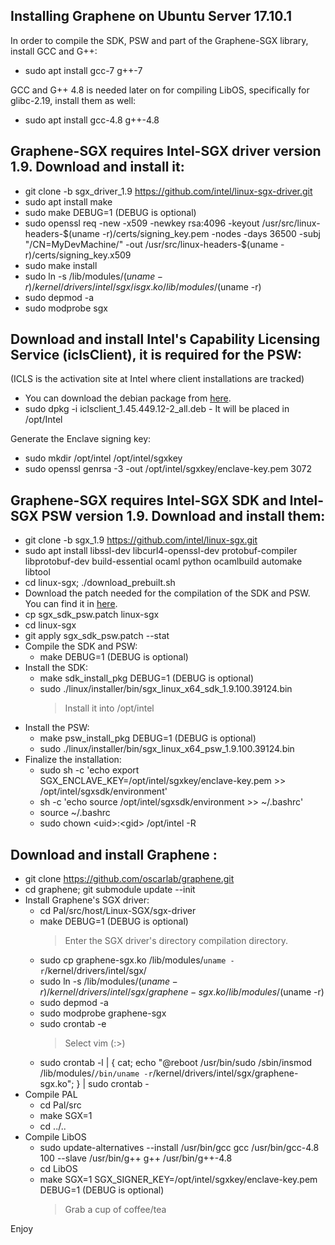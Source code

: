 Installing Graphene on Ubuntu Server 17.10.1
--------------------------------------------

In order to compile the SDK, PSW and part of the Graphene-SGX library, install GCC and G++:
* sudo apt install gcc-7 g++-7 

GCC and G++ 4.8 is needed later on for compiling LibOS, specifically for glibc-2.19, install them as well:
* sudo apt install gcc-4.8 g++-4.8
    
Graphene-SGX requires Intel-SGX driver version 1.9. Download and install it:
----------------------------------------------------------------------------
* git clone -b sgx_driver_1.9 https://github.com/intel/linux-sgx-driver.git
* sudo apt install make
* sudo make DEBUG=1 (DEBUG is optional)
* sudo openssl req -new -x509 -newkey rsa:4096 -keyout /usr/src/linux-headers-$(uname -r)/certs/signing_key.pem -nodes -days 36500 -subj "/CN=MyDevMachine/" -out /usr/src/linux-headers-$(uname -r)/certs/signing_key.x509
* sudo make install
* sudo ln -s /lib/modules/$(uname -r)/kernel/drivers/intel/sgx/isgx.ko /lib/modules/$(uname -r)
* sudo depmod -a
* sudo modprobe sgx

Download and install Intel's Capability Licensing Service (iclsClient), it is required for the PSW:
---------------------------------------------------------------------------------------------------
(ICLS is the activation site at Intel where client installations are tracked)
* You can download the debian package from <a href="https://github.com/sgx-naors/Iolite/raw/master/iclsclient_1.45.449.12-2_amd64.deb">here</a>.
* sudo dpkg -i iclsclient_1.45.449.12-2_all.deb - It will be placed in /opt/Intel
    
Generate the Enclave signing key:
* sudo mkdir /opt/intel /opt/intel/sgxkey
* sudo openssl genrsa -3 -out /opt/intel/sgxkey/enclave-key.pem 3072

Graphene-SGX requires Intel-SGX SDK and Intel-SGX PSW version 1.9. Download and install them:
---------------------------------------------------------------------------------------------
* git clone -b sgx_1.9 https://github.com/intel/linux-sgx.git
* sudo apt install libssl-dev libcurl4-openssl-dev protobuf-compiler libprotobuf-dev build-essential ocaml python ocamlbuild automake libtool
* cd linux-sgx; ./download_prebuilt.sh
* Download the patch needed for the compilation of the SDK and PSW. You can find it in <a href="https://github.com/sgx-naors/Iolite/blob/master/sgx_sdk_psw.patch">here</a>.
* cp sgx_sdk_psw.patch linux-sgx
* cd linux-sgx
* git apply sgx_sdk_psw.patch --stat
* Compile the SDK and PSW:
    * make DEBUG=1 (DEBUG is optional)
* Install the SDK:
    * make sdk_install_pkg DEBUG=1 (DEBUG is optional)
    * sudo ./linux/installer/bin/sgx_linux_x64_sdk_1.9.100.39124.bin
        > Install it into /opt/intel
* Install the PSW:
    * make psw_install_pkg DEBUG=1 (DEBUG is optional)
    * sudo ./linux/installer/bin/sgx_linux_x64_psw_1.9.100.39124.bin
* Finalize the installation:    
    * sudo sh -c 'echo export SGX_ENCLAVE_KEY=/opt/intel/sgxkey/enclave-key.pem >> /opt/intel/sgxsdk/environment'
    * sh -c 'echo source /opt/intel/sgxsdk/environment >> ~/.bashrc'
    * source ~/.bashrc
    * sudo chown \<uid\>:\<gid\> /opt/intel -R

Download and install Graphene :
-------------------------------
* git clone https://github.com/oscarlab/graphene.git
* cd graphene; git submodule update --init
* Install Graphene's SGX driver:
    * cd Pal/src/host/Linux-SGX/sgx-driver
    * make DEBUG=1 (DEBUG is optional)
        > Enter the SGX driver's directory compilation directory.
    * sudo cp graphene-sgx.ko /lib/modules/`uname -r`/kernel/drivers/intel/sgx/
    * sudo ln -s /lib/modules/$(uname -r)/kernel/drivers/intel/sgx/graphene-sgx.ko /lib/modules/$(uname -r)
    * sudo depmod -a
    * sudo modprobe graphene-sgx
    * sudo crontab -e
        > Select vim (:>)
    * sudo crontab -l | { cat; echo "@reboot /usr/bin/sudo /sbin/insmod /lib/modules/`/bin/uname -r`/kernel/drivers/intel/sgx/graphene-sgx.ko"; } | sudo crontab -
* Compile PAL
    * cd Pal/src
    * make SGX=1
    * cd ../..
* Compile LibOS    
    * sudo update-alternatives --install /usr/bin/gcc gcc /usr/bin/gcc-4.8 100 --slave /usr/bin/g++ g++ /usr/bin/g++-4.8
    * cd LibOS
    * make SGX=1 SGX_SIGNER_KEY=/opt/intel/sgxkey/enclave-key.pem DEBUG=1 (DEBUG is optional)
        > Grab a cup of coffee/tea
        
Enjoy

